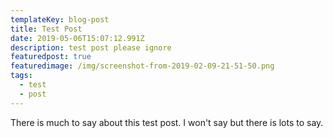 ```yaml
---
templateKey: blog-post
title: Test Post
date: 2019-05-06T15:07:12.991Z
description: test post please ignore
featuredpost: true
featuredimage: /img/screenshot-from-2019-02-09-21-51-50.png
tags:
  - test
  - post
---
```

There is much to say about this test post. I won't say but there is lots to say.
